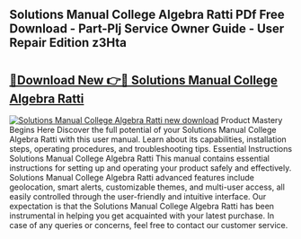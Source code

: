 ## Solutions Manual College Algebra Ratti PDf Free Download - Part-PIj Service Owner Guide - User Repair Edition z3Hta

# <h2><a href="http://bc66412.oget.top/?id=Solutions+Manual+College+Algebra+Ratti">🔗Download New 👉🔴 Solutions Manual College Algebra Ratti</a></h2>

[![Solutions Manual College Algebra Ratti new download](https://i.imgur.com/5g1atiW.png)](http://bc66412.oget.top/?id=Solutions+Manual+College+Algebra+Ratti)
Product Mastery Begins Here Discover the full potential of your Solutions Manual College Algebra Ratti with this user manual. Learn about its capabilities, installation steps, operating procedures, and troubleshooting tips. Essential Instructions Solutions Manual College Algebra Ratti This manual contains essential instructions for setting up and operating your product safely and effectively. Solutions Manual College Algebra Ratti advanced features include geolocation, smart alerts, customizable themes, and multi-user access, all easily controlled through the user-friendly and intuitive interface. Our expectation is that the Solutions Manual College Algebra Ratti has been instrumental in helping you get acquainted with your latest purchase. In case of any queries or concerns, feel free to contact our customer service.
